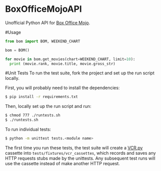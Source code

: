 BoxOfficeMojoAPI
================

Unofficial Python API for [Box Office Mojo](http://boxofficemojo.com/).

#Usage
```python
from bom import BOM, WEEKEND_CHART

bom = BOM()

for movie in bom.get_movies(chart=WEEKEND_CHART, limit=10):
  print (movie.rank, movie.title, movie.gross_str)
```

#Unit Tests
To run the test suite, fork the project and set up the run script locally.

First, you will probably need to install the dependencies:
```bash
$ pip install -r requirements.txt
```

Then, locally set up the run script and run:
```bash
$ chmod 777 ./runtests.sh
$ ./runtests.sh
```

To run individual tests:
```bash
$ python -m unittest tests.<module name>
```

The first time you run these tests, the test suite will create a [VCR.py](https://github.com/kevin1024/vcrpy) cassette into `tests/fixtures/vcr_cassettes`, which records and saves any HTTP requests stubs made by the unittests. Any subsequent test runs will use the cassette instead of make another HTTP request.
